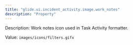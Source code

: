 ```yaml
---
title: "glide.ui.incident_activity.image.work_notes"
description: "Property"
---
```


Description: Work notes icon used in Task Activity formatter.

Value: `images/icons/filters.gifx`